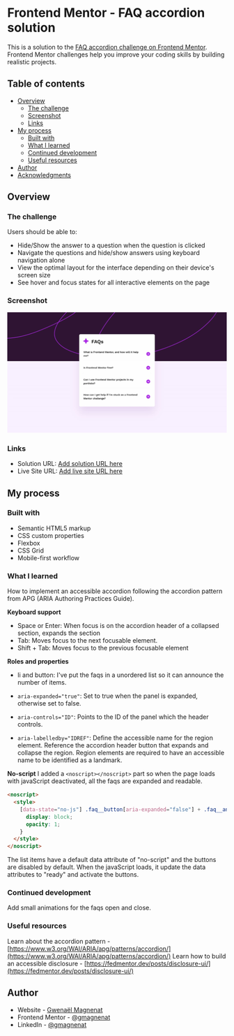 # Frontend Mentor - FAQ accordion solution

This is a solution to the [FAQ accordion challenge on Frontend Mentor](https://www.frontendmentor.io/challenges/faq-accordion-wyfFdeBwBz). Frontend Mentor challenges help you improve your coding skills by building realistic projects.

## Table of contents

- [Overview](#overview)
  - [The challenge](#the-challenge)
  - [Screenshot](#screenshot)
  - [Links](#links)
- [My process](#my-process)
  - [Built with](#built-with)
  - [What I learned](#what-i-learned)
  - [Continued development](#continued-development)
  - [Useful resources](#useful-resources)
- [Author](#author)
- [Acknowledgments](#acknowledgments)

## Overview

### The challenge

Users should be able to:

- Hide/Show the answer to a question when the question is clicked
- Navigate the questions and hide/show answers using keyboard navigation alone
- View the optimal layout for the interface depending on their device's screen size
- See hover and focus states for all interactive elements on the page

### Screenshot

![](./screenshot.jpg)

### Links

- Solution URL: [Add solution URL here](https://your-solution-url.com)
- Live Site URL: [Add live site URL here](https://your-live-site-url.com)

## My process

### Built with

- Semantic HTML5 markup
- CSS custom properties
- Flexbox
- CSS Grid
- Mobile-first workflow

### What I learned

How to implement an accessible accordion following the accordion pattern from APG (ARIA Authoring Practices Guide).

**Keyboard support**

- Space or Enter: When focus is on the accordion header of a collapsed section, expands the section
- Tab: Moves focus to the next focusable element.
- Shift + Tab: Moves focus to the previous focusable element

**Roles and properties**

- li and button: I've put the faqs in a unordered list so it can announce the number of items.

- `aria-expanded="true"`: Set to true when the panel is expanded, otherwise set to false.
- `aria-controls="ID"`: Points to the ID of the panel which the header controls.
- `aria-labelledby="IDREF"`: Define the accessible name for the region element. Reference the accordion header button that expands and collapse the region. Region elements are required to have an accessible name to be identified as a landmark.

**No-script**
I added a `<noscript></noscript>` part so when the page loads with javaScript deactivated, all the faqs are expanded and readable.

```html
<noscript>
  <style>
    [data-state="no-js"] .faq__button[aria-expanded="false"] + .faq__answer {
      display: block;
      opacity: 1;
    }
  </style>
</noscript>
```

The list items have a default data attribute of "no-script" and the buttons are disabled by default.
When the javaScript loads, it update the data attributes to "ready" and activate the buttons.

### Continued development

Add small animations for the faqs open and close.

### Useful resources

Learn about the accordion pattern - [https://www.w3.org/WAI/ARIA/apg/patterns/accordion/](https://www.w3.org/WAI/ARIA/apg/patterns/accordion/)
Learn how to build an accessible disclosure - [https://fedmentor.dev/posts/disclosure-ui/](https://fedmentor.dev/posts/disclosure-ui/)

## Author

- Website - [Gwenaël Magnenat](https://gmagnenat.com)
- Frontend Mentor - [@gmagnenat](https://www.frontendmentor.io/profile/gmagnenat)
- LinkedIn - [@gmagnenat](https://www.linkedin.com/in/gmagnenat)

